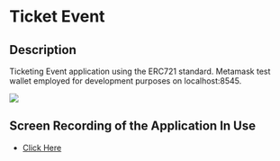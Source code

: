# Ticket Event

## Description
Ticketing Event application using the ERC721 standard. Metamask test wallet employed for development purposes on localhost:8545.

<img src="https://i.ibb.co/DG86tds/Screenshot-2024-04-22-at-5-21-01-PM.png">

## Screen Recording of the Application In Use
* [Click Here](https://github.com/eddyK15501/dapp-ticket-event/issues/1)
